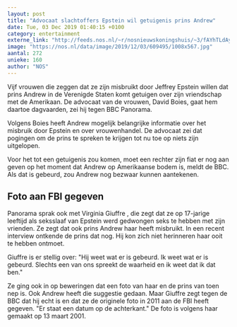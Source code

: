 ```yaml
---
layout: post
title: "Advocaat slachtoffers Epstein wil getuigenis prins Andrew"
date: Tue, 03 Dec 2019 01:40:15 +0100
category: entertainment
externe_link: "http://feeds.nos.nl/~r/nosnieuwskoningshuis/~3/fAYhTLdAyO0/2313044"
image: "https://nos.nl/data/image/2019/12/03/609495/1008x567.jpg"
aantal: 272
unieke: 160
author: "NOS"
---
```


<p>Vijf vrouwen die zeggen dat ze zijn misbruikt door Jeffrey Epstein willen dat prins Andrew in de Verenigde Staten komt getuigen over zijn vriendschap met de Amerikaan. De advocaat van de vrouwen, David Boies, gaat hem daartoe dagvaarden, zei hij tegen BBC Panorama.</p>
<p>Volgens Boies heeft Andrew mogelijk belangrijke informatie over het misbruik door Epstein en over vrouwenhandel. De advocaat zei dat pogingen om de prins te spreken te krijgen tot nu toe op niets zijn uitgelopen.</p>
<p>Voor het tot een getuigenis zou komen, moet een rechter zijn fiat er nog aan geven op het moment dat Andrew op Amerikaanse bodem is, meldt de BBC. Als dat is gebeurd, zou Andrew nog bezwaar kunnen aantekenen.</p>
<h2>Foto aan FBI gegeven</h2>
<p>Panorama sprak ook met Virginia Giuffre , die zegt dat ze op 17-jarige leeftijd als seksslaaf van Epstein werd gedwongen seks te hebben met zijn vrienden. Ze zegt dat ook prins Andrew haar heeft misbruikt. In een recent interview ontkende de prins dat nog. Hij kon zich niet herinneren haar ooit te hebben ontmoet.</p>
<p>Giuffre is er stellig over: "Hij weet wat er is gebeurd. Ik weet wat er is gebeurd. Slechts een van ons spreekt de waarheid en ik weet dat ik dat ben."</p>
<p>Ze ging ook in op beweringen dat een foto van haar en de prins van toen nep is. Ook Andrew heeft die suggestie gedaan. Maar Giuffre zegt tegen de BBC dat hij echt is en dat ze de originele foto in 2011 aan de FBI heeft gegeven. "Er staat een datum op de achterkant." De foto is volgens haar gemaakt op 13 maart 2001.</p><img src="http://feeds.feedburner.com/~r/nosnieuwskoningshuis/~4/fAYhTLdAyO0" height="1" width="1" alt=""/>
